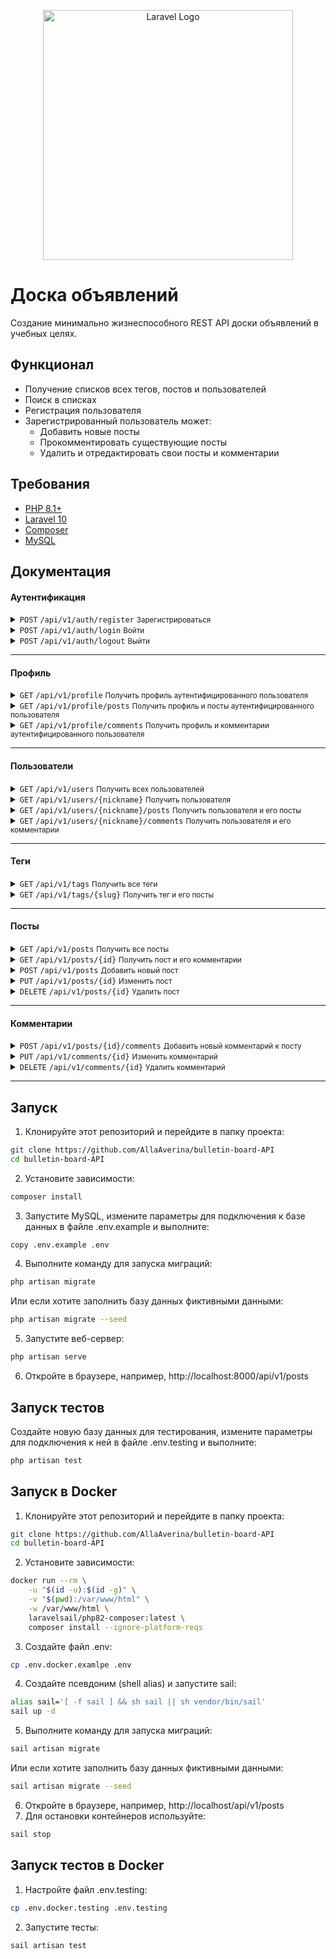 <p align="center"><a href="https://laravel.com" target="_blank"><img src="https://raw.githubusercontent.com/laravel/art/master/logo-lockup/5%20SVG/2%20CMYK/1%20Full%20Color/laravel-logolockup-cmyk-red.svg" width="400" alt="Laravel Logo"></a></p>

# Доска объявлений
Создание минимально жизнеспособного REST API доски объявлений в учебных целях.

## Функционал
* Получение списков всех тегов, постов и пользователей
* Поиск в списках
* Регистрация пользователя
* Зарегистрированный пользователь может:
    * Добавить новые посты
    * Прокомментировать существующие посты
    * Удалить и отредактировать свои посты и комментарии

## Требования
* [PHP 8.1+](https://www.php.net/)
* [Laravel 10](https://laravel.com/)
* [Composer](https://getcomposer.org/)
* [MySQL](https://www.mysql.com/)

## Документация

#### Аутентификация

<details>
    <summary>
        <code>POST</code>
        <code>/api/v1/auth/register</code>
        <small>Зарегистрироваться</small>
    </summary>

##### Body
|   Name   |   Type   | Data type |           Description            |
|----------|----------|-----------|----------------------------------|
| name     | required | string    | Имя                              |
| nickname | required | string    | Человеко-понятный идентификатор  |
| email    | required | string    | Email адрес                      |
| password | required | string    | Пароль                           |
| password_confirmed  | required  | string| Подтверждение пароля     |

##### Success Response
##### HTTP Code: <code>201</code> <code>CREATED</code>
```
{
    "access_token",
    "token_type": "Bearer"
}
```
</details>

<details>
    <summary>
        <code>POST</code>
        <code>/api/v1/auth/login</code>
        <small>Войти</small>
    </summary>

##### Body
|   Name   |   Type   | Data type |   Description    |
|----------|----------|-----------|------------------|
| email    | required | string    | Email адрес      |
| password | required | string    | Пароль           |

##### Success Response
##### HTTP Code: <code>200</code> <code>OK</code>
```
{
    "access_token",
    "token_type":"Bearer"
}
```
</details>

<details>
    <summary>
        <code>POST</code>
        <code>/api/v1/auth/logout</code>
        <small>Выйти</small>
    </summary>

##### Headers
|     Key       |     Value      |
|---------------|----------------|
| Authorization | Bearer {token} |

##### Success Response
##### HTTP Code: <code>204</code> <code>NO CONTENT</code>
</details>

------------------------------------------------------------------------------
#### Профиль

<details>
    <summary>
        <code>GET</code>
        <code>/api/v1/profile</code>
        <small>Получить профиль аутентифицированного пользователя</small>
    </summary>

##### Headers
|     Key       |     Value      |
|---------------|----------------|
| Authorization | Bearer {token} |

##### Response
##### HTTP Code: <code>200</code> <code>OK</code>
```
{
    "data": {
        "user_id",
        "name",
        "nickname",
        "email",
        "created_at",
        "updated_at",
        "posts_count",
        "comments_count"
    }
}
```
</details>

<details>
    <summary>
        <code>GET</code>
        <code>/api/v1/profile/posts</code>
        <small>Получить профиль и посты аутентифицированного пользователя</small>
    </summary>

##### Headers
|     Key       |     Value      |
|---------------|----------------|
| Authorization | Bearer {token} |

##### Params
|   Name   |   Type   | Data type |          Description          |
|----------|----------|-----------|-------------------------------|
| per_page | optional | int       | Количество постов на странице |
| page     | optional | int       | Номер страницы                |

##### Response
##### HTTP Code: <code>200</code> <code>OK</code>
```
{
    "data": [
        {
            "post_id",
            "title",
            "price",
            "description",
            "created_at",
            "updated_at",
            "user_id",
            "user_nickname",
            "tags": [
                {
                    "tag_id",
                    "name",
                    "slug",
                },
                ...
            ],
            "comments_count"
        }
    ],
    "links": {...},
    "meta": {...},
    "user": {
        "user_id",
        "name",
        "nickname",
        "email",
        "created_at",
        "updated_at"
    }
}
```
</details>

<details>
    <summary>
        <code>GET</code>
        <code>/api/v1/profile/comments</code>
        <small>Получить профиль и комментарии аутентифицированного пользователя</small>
    </summary>

##### Headers
|     Key       |     Value      |
|---------------|----------------|
| Authorization | Bearer {token} |

##### Params
|   Name   |   Type   | Data type |            Description              |
|----------|----------|-----------|-------------------------------------|
| per_page | optional | int       | Количество комментариев на странице |
| page     | optional | int       | Номер страницы                      |

##### Success Response
##### HTTP Code: <code>200</code> <code>OK</code>
```
{
    "data": [
        {
            "comment_id",
            "body",
            "created_at":,
            "updated_at",
            "post_id",
            "user_id",
            "user_nickname"
        },
        ...
    ],
    "links": {...},
    "meta": {...},
    "user": {
        "user_id",
        "name",
        "nickname",
        "email",
        "created_at",
        "updated_at"
    }
}
```
</details>

------------------------------------------------------------------------------
#### Пользователи

<details>
    <summary>
        <code>GET</code>
        <code>/api/v1/users</code>
        <small>Получить всех пользователей</small>
    </summary>

##### Params
|   Name   |   Type   | Data type |              Description             |
|----------|----------|-----------|--------------------------------------|
| q        | optional | string    | Поисковый запрос                     |
| per_page | optional | int       | Количество пользователей на странице |
| page     | optional | int       | Номер страницы                       |

##### Success Response
##### HTTP Code: <code>200</code> <code>OK</code>
```
{
    "data": [
        {
            "user_id",
            "name",
            "nickname",
            "email",
            "created_at",
            "updated_at",
            "posts_count",
            "comments_count"
        },
        ...
    ],
    "links": {...},
    "meta": {...}
}
```
</details>

<details>
    <summary>
        <code>GET</code>
        <code>/api/v1/users/{nickname}</code>
        <small>Получить пользователя</small>
    </summary>

##### Success Response
##### HTTP Code: <code>200</code> <code>OK</code>
```
{
    "data": {
        "user_id",
        "name",
        "nickname",
        "email",
        "created_at",
        "updated_at",
        "posts_count",
        "comments_count"
    }
}
```
</details>

<details>
    <summary>
        <code>GET</code>
        <code>/api/v1/users/{nickname}/posts</code>
        <small>Получить пользователя и его посты</small>
    </summary>

##### Params
|   Name   |   Type   | Data type |          Description          |
|----------|----------|-----------|-------------------------------|
| per_page | optional | int       | Количество постов на странице |
| page     | optional | int       | Номер страницы                |

##### Success Response
##### HTTP Code: <code>200</code> <code>OK</code>
```
{
    "data": [
        {
            "post_id",
            "title",
            "price",
            "description",
            "created_at",
            "updated_at",
            "user_id",
            "user_nickname",
            "tags": [
                {
                    "tag_id",
                    "name",
                    "slug"
                },
                ...
            ],
            "comments_count"
        },
        ...
    ],
    "links": {...},
    "meta": {...},
    "user": {
        "user_id",
        "name",
        "nickname",
        "email",
        "created_at",
        "updated_at"
    }
}
```
</details>

<details>
    <summary>
        <code>GET</code>
        <code>/api/v1/users/{nickname}/comments</code>
        <small>Получить пользователя и его комментарии</small>
    </summary>

##### Params
|   Name   |   Type   | Data type |            Description              |
|----------|----------|-----------|-------------------------------------|
| per_page | optional | int       | Количество комментариев на странице |
| page     | optional | int       | Номер страницы                      |

##### Success Response
##### HTTP Code: <code>200</code> <code>OK</code>
```
{
    "data": [
        {
            "comment_id",
            "body",
            "created_at":,
            "updated_at",
            "post_id",
            "user_id",
            "user_nickname"
        },
        ...
    ],
    "links": {...},
    "meta": {...},
    "user": {
        "user_id",
        "name",
        "nickname",
        "email",
        "created_at",
        "updated_at"
    }
}
```
</details>

------------------------------------------------------------------------------

#### Теги
<details>
    <summary>
        <code>GET</code>
        <code>/api/v1/tags</code>
        <small>Получить все теги</small>
    </summary>

##### Params
|   Name   |   Type   | Data type |   Description    |
|----------|----------|-----------|------------------|
| q        | optional | string    | Поисковый запрос |

##### Success Response
##### HTTP Code: <code>200</code> <code>OK</code>
```
{
    "data": [
        {
            "tag_id",
            "name",
            "slug",
            "post_count"
        },
        ...
    ]
}
```
</details>

<details>
    <summary>
        <code>GET</code>
        <code>/api/v1/tags/{slug}</code>
        <small>Получить тег и его посты</small>
    </summary>

##### Params
|   Name   |   Type   | Data type |          Description          |
|----------|----------|-----------|-------------------------------|
| per_page | optional | int       | Количество постов на странице |
| page     | optional | int       | Номер страницы                |

##### Success Response
##### HTTP Code: <code>200</code> <code>OK</code>
```
{
    "data": [
        {
            "post_id",
            "title",
            "price",
            "description",
            "created_at",
            "updated_at",
            "user_id",
            "user_nickname"
        },
    ],
    "links": {...},
    "meta": {...},
    "tag": {
        "tag_id",
        "name",
        "slug"
    }
}
```
</details>

------------------------------------------------------------------------------

#### Посты
<details>
    <summary>
        <code>GET</code>
        <code>/api/v1/posts</code>
        <small>Получить все посты</small>
    </summary>


##### Params
|   Name   |   Type   | Data type |          Description          |
|----------|----------|-----------|-------------------------------|
| q        | optional | string    | Поисковый запрос              |
| per_page | optional | int       | Количество постов на странице |
| page     | optional | int       | Номер страницы                |

##### Success Response
##### HTTP Code: <code>200</code> <code>OK</code>
```
{
    "data": [
        {
            "post_id,
            "title",
            "price",
            "description",
            "created_at",
            "updated_at",
            "user_id",
            "user_nickname",
            "tags": [
                {
                    "tag_id",
                    "name",
                    "slug"
                },
                ...
            ],
            "comments_count"
        },
        ...
    ],
    "links": {...},
    "meta": {...}
}
```
</details>

<details>
    <summary>
        <code>GET</code>
        <code>/api/v1/posts/{id}</code>
        <small>Получить пост и его комментарии</small>
    </summary>

##### Params
|   Name   |   Type   | Data type |            Description              |
|----------|----------|-----------|-------------------------------------|
| per_page | optional | int       | Количество комментариев на странице |
| page     | optional | int       | Номер страницы                      |


##### Success Response
##### HTTP Code: <code>200</code> <code>OK</code>
```
{
    "data": [
        {
            "comment_id",
            "body",
            "created_at",
            "updated_at",
            "post_id",
            "user_id",
            "user_nickname"
        },
        ...
    ],
    "links": {...},
    "meta": {...},
    "post": {
        "post_id",
        "title",
        "price",
        "description",
        "created_at",
        "updated_at",
        "user_id",
        "user_nickname",
        "tags": [
            {
                "tag_id",
                "name",
                "slug"
            },
            ...
        ]
    }
}
```
</details>

<details>
    <summary>
        <code>POST</code>
        <code>/api/v1/posts</code>
        <small>Добавить новый пост</small>
    </summary>

##### Headers
|     Key       |     Value      |
|---------------|----------------|
| Authorization | Bearer {token} |

##### Body
|    Name     |   Type   | Data type  |         Description          |
|-------------|----------|------------|------------------------------|
| title       | optional | string     | Заголовок                    |
| price       | optional | float      | Цена                         |
| description | optional | string     | Описание                     |
| tags[id]    | optional | array[int] | Массив идентификаторов тегов |

##### Success Response
##### HTTP Code: <code>201</code> <code>CREATED</code>
```
{
    "data": {
        "post_id",
        "title",
        "price",
        "description",
        "created_at",
        "updated_at",
        "user_id",
        "user_nickname",
        "tags": [
            {
                "tag_id",
                "name",
                "slug"
            },
            ...
        ]
    },
}
```
</details>

<details>
    <summary>
        <code>PUT</code>
        <code>/api/v1/posts/{id}</code>
        <small>Изменить пост</small>
    </summary>

##### Headers
|     Key       |     Value      |
|---------------|----------------|
| Authorization | Bearer {token} |

##### Body
|    Name     |   Type   | Data type  |         Description          |
|-------------|----------|------------|------------------------------|
| title       | optional | string     | Заголовок                    |
| price       | optional | float      | Цена                         |
| description | optional | string     | Описание                     |
| tags[id]    | optional | array[int] | Массив идентификаторов тегов |

##### Success Response
##### HTTP Code: <code>200</code> <code>OK</code>
```
{
    "data": {
        "post_id",
        "title",
        "price",
        "description",
        "created_at",
        "updated_at",
        "user_id",
        "user_nickname",
        "tags": [
            {
                "tag_id",
                "name",
                "slug"
            },
            ...
        ]
    },
}
```
</details>

<details>
    <summary>
        <code>DELETE</code>
        <code>/api/v1/posts/{id}</code>
        <small>Удалить пост</small>
    </summary>

##### Headers
|     Key       |     Value      |
|---------------|----------------|
| Authorization | Bearer {token} |

##### Success Response
##### HTTP Code: <code>204</code> <code>NO CONTENT</code>
</details>

------------------------------------------------------------------------------
#### Комментарии

<details>
    <summary>
        <code>POST</code>
        <code>/api/v1/posts/{id}/comments</code>
        <small>Добавить новый комментарий к посту</small>
    </summary>

##### Headers
|     Key       |     Value      |
|---------------|----------------|
| Authorization | Bearer {token} |

##### Body
|   Name   |   Type   | Data type |    Description    |
|----------|----------|-----------|-------------------|
| body     | required | string    | Текст комментария |

##### Success Response
##### HTTP Code: <code>201</code> <code>CREATED</code>
```
{
    "data": {
        "comment_id",
        "body",
        "created_at",
        "updated_at",
        "post_id",
        "user_id",
        "user_nickname",
    },
}
```
</details>

<details>
    <summary>
        <code>PUT</code>
        <code>/api/v1/comments/{id}</code>
        <small>Изменить комментарий</small>
    </summary>

##### Headers
|     Key       |     Value      |
|---------------|----------------|
| Authorization | Bearer {token} |

##### Body
|   Name   |   Type   | Data type |    Description    |
|----------|----------|-----------|-------------------|
| body     | required | string    | Текст комментария |

##### Success Response
##### HTTP Code: <code>200</code> <code>OK</code>
```
{
    "data": {
        "comment_id",
        "body",
        "created_at",
        "updated_at",
        "post_id",
        "user_id",
        "user_nickname",
    }
}
```
</details>

<details>
    <summary>
        <code>DELETE</code>
        <code>/api/v1/comments/{id}</code>
        <small>Удалить комментарий</small>
    </summary>

##### Headers
|     Key       |     Value      |
|---------------|----------------|
| Authorization | Bearer {token} |

##### Success Response
##### HTTP Code: <code>204</code> <code>NO CONTENT</code>
</details>

------------------------------------------------------------------------------

## Запуск
1. Клонируйте этот репозиторий и перейдите в папку проекта:
```sh
git clone https://github.com/AllaAverina/bulletin-board-API
cd bulletin-board-API
```
2. Установите зависимости:
```sh
composer install
```
3. Запустите MySQL, измените параметры для подключения к базе данных в файле .env.example и выполните:
```sh
copy .env.example .env
```
4. Выполните команду для запуска миграций:
```sh
php artisan migrate
```
Или если хотите заполнить базу данных фиктивными данными:
```sh
php artisan migrate --seed
```
5. Запустите веб-сервер:
```sh
php artisan serve
```
6. Откройте в браузере, например, http://localhost:8000/api/v1/posts

## Запуск тестов
Создайте новую базу данных для тестирования, измените параметры для подключения к ней в файле .env.testing и выполните:
```sh
php artisan test 
```

## Запуск в Docker
1. Клонируйте этот репозиторий и перейдите в папку проекта:
```sh
git clone https://github.com/AllaAverina/bulletin-board-API
cd bulletin-board-API
```
2. Установите зависимости:
```sh
docker run --rm \
    -u "$(id -u):$(id -g)" \
    -v "$(pwd):/var/www/html" \
    -w /var/www/html \
    laravelsail/php82-composer:latest \
    composer install --ignore-platform-reqs
```
3. Создайте файл .env:
```sh
cp .env.docker.examlpe .env
```
4. Создайте псевдоним (shell alias) и запустите sail:
```sh
alias sail='[ -f sail ] && sh sail || sh vendor/bin/sail'
sail up -d
```
5. Выполните команду для запуска миграций:
```sh
sail artisan migrate
```
Или если хотите заполнить базу данных фиктивными данными:
```sh
sail artisan migrate --seed
```
6. Откройте в браузере, например, http://localhost/api/v1/posts
7. Для остановки контейнеров используйте:
```sh
sail stop
```

## Запуск тестов в Docker
1. Настройте файл .env.testing:
```sh
cp .env.docker.testing .env.testing
```
2. Запустите тесты:
```sh
sail artisan test 
```